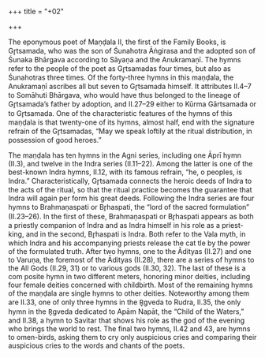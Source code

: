 +++
title = "+02"

+++


The eponymous poet of Maṇḍala II, the first of the Family Books, is Gr̥tsamada,  who was the son of Śunahotra Āṅgirasa and the adopted son of Śunaka Bhārgava  according to Sāyaṇa and the Anukramaṇī. The hymns refer to the people of the poet  as Gr̥tsamadas four times, but also as Śunahotras three times. Of the forty-three  hymns in this maṇḍala, the Anukramaṇī ascribes all but seven to Gr̥tsamada himself. It attributes II.4–7 to Somāhuti Bhārgava, who would have thus belonged  to the lineage of Gr̥tsamada’s father by adoption, and II.27–29 either to Kūrma  Gārtsamada or to Gr̥tsamada. One of the characteristic features of the hymns of  this maṇḍala is that twenty-one of its hymns, almost half, end with the signature  refrain of the Gr̥tsamadas, “May we speak loftily at the ritual distribution, in possession of good heroes.”

The maṇḍala has ten hymns in the Agni series, including one Āprī hymn  (II.3), and twelve in the Indra series (II.11–22). Among the latter is one of the  best-known Indra hymns, II.12, with its famous refrain, “he, o peoples, is Indra.”  Characteristically, Gr̥tsamada connects the heroic deeds of Indra to the acts of the  ritual, so that the ritual practice becomes the guarantee that Indra will again per
form his great deeds. Following the Indra series are four hymns to Brahmaṇaspati  or Br̥haspati, the “lord of the sacred formulation” (II.23–26). In the first of these,  Brahmaṇaspati or Br̥haspati appears as both a priestly companion of Indra and as  Indra himself in his role as a priest-king, and in the second, Br̥haspati is Indra. Both  refer to the Vala myth, in which Indra and his accompanying priests release the cat
tle by the power of the formulated truth. After two hymns, one to the Ādityas (II.27)  and one to Varuṇa, the foremost of the Ādityas (II.28), there are a series of hymns  to the All Gods (II.29, 31) or to various gods (II.30, 32). The last of these is a com posite hymn in two different meters, honoring minor deities, including four female  deities concerned with childbirth. Most of the remaining hymns of the maṇḍala  are single hymns to other deities. Noteworthy among them are II.33, one of only  three hymns in the R̥gveda to Rudra, II.35, the only hymn in the R̥gveda dedicated  to Apām Napāt, the “Child of the Waters,” and II.38, a hymn to Savitar that shows  his role as the god of the evening who brings the world to rest. The final two hymns,  II.42 and 43, are hymns to omen-birds, asking them to cry only auspicious cries and  comparing their auspicious cries to the words and chants of the poets.
